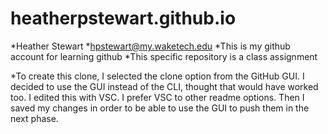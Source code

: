 # heatherpstewart.github.io
*Heather Stewart 
*hpstewart@my.waketech.edu
*This is my github account for learning github
*This specific repository is a class assignment

*To create this clone, I selected the clone option from the GitHub GUI. I decided to use the GUI instead of the CLI, thought that would have worked too. I edited this with VSC. I prefer VSC to other readme options. Then I saved my changes in order to be able to use the GUI to push them in the next phase. 